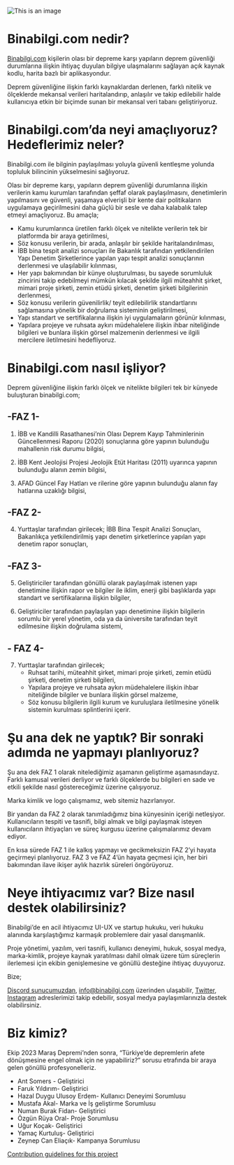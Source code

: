 
![This is an image](https://cdn.discordapp.com/attachments/731164914751635510/1085534409958101122/Ekran_Resmi_2023-03-15_15.05.56.png)
# **Binabilgi.com nedir?**

[Binabilgi.com](https://www.binabilgi.com/) kişilerin olası bir depreme karşı yapıların deprem güvenliği durumlarına ilişkin ihtiyaç duyulan bilgiye ulaşmalarını sağlayan açık kaynak kodlu, harita bazlı bir aplikasyondur.  

Deprem güvenliğine ilişkin farklı kaynaklardan derlenen, farklı nitelik ve ölçeklerde mekansal verileri haritalandırıp, anlaşılır ve takip edilebilir halde kullanıcıya etkin bir biçimde sunan bir mekansal veri tabanı geliştiriyoruz. 


# **Binabilgi.com’da neyi amaçlıyoruz? Hedeflerimiz neler?**

Binabilgi.com ile bilginin paylaşılması yoluyla güvenli kentleşme yolunda topluluk bilincinin yükselmesini sağlıyoruz. 

Olası bir depreme karşı, yapıların deprem güvenliği durumlarına ilişkin verilerin kamu kurumları tarafından şeffaf olarak paylaşılmasını, denetimlerin yapılmasını ve güvenli, yaşamaya elverişli bir kente dair politikaların uygulamaya geçirilmesini daha güçlü bir sesle ve daha kalabalık talep etmeyi amaçlıyoruz. Bu amaçla; 

* Kamu kurumlarınca üretilen farklı ölçek ve nitelikte verilerin tek bir platformda bir araya getirilmesi, 
* Söz konusu verilerin, bir arada, anlaşılır bir şekilde haritalandırılması, 
* İBB bina tespit analizi sonuçları ile Bakanlık tarafından yetkilendirilen Yapı Denetim Şirketlerince yapılan yapı tespit analizi sonuçlarının derlenmesi ve ulaşılabilir kılınması,
* Her yapı bakımından bir künye oluşturulması, bu sayede sorumluluk zincirini takip edebilmeyi mümkün kılacak şekilde ilgili müteahhit şirket, mimari proje şirketi, zemin etüdü şirketi, denetim şirketi bilgilerinin derlenmesi,
* Söz konusu verilerin güvenilirlik/ teyit edilebilirlik standartlarını sağlamasına yönelik bir doğrulama sisteminin geliştirilmesi, 
* Yapı standart ve sertifikalarına ilişkin iyi uygulamaların görünür kılınması,
* Yapılara projeye ve ruhsata aykırı müdehalelere ilişkin ihbar niteliğinde bilgileri ve bunlara ilişkin görsel malzemenin derlenmesi ve ilgili mercilere iletilmesini hedefliyoruz.

# **Binabilgi.com nasıl işliyor?**

Deprem güvenliğine ilişkin farklı ölçek ve nitelikte bilgileri tek bir künyede buluşturan binabilgi.com;

## **-FAZ 1-**

  1) İBB ve Kandilli Rasathanesi’nin Olası Deprem Kayıp Tahminlerinin Güncellenmesi Raporu (2020) sonuçlarına göre yapının bulunduğu mahallenin risk durumu bilgisi, 

  2) İBB Kent Jeolojisi Projesi  Jeolojik Etüt Haritası (2011) uyarınca yapının bulunduğu alanın zemin bilgisi,

  3)  AFAD Güncel Fay Hatları ve rilerine göre yapının bulunduğu alanın fay hatlarına uzaklığı bilgisi, 

## **-FAZ 2-** 

  4) Yurttaşlar tarafından girilecek;
İBB Bina Tespit Analizi Sonuçları,
Bakanlıkça yetkilendirilmiş yapı denetim şirketlerince yapılan yapı denetim rapor sonuçları,

## **-FAZ 3-**

  5) Geliştiriciler tarafından gönüllü olarak paylaşılmak istenen yapı denetimine ilişkin rapor ve bilgiler ile iklim, enerji gibi başlıklarda yapı standart ve sertifikalarına  ilişkin bilgiler,


  6) Geliştiriciler tarafından paylaşılan yapı denetimine ilişkin bilgilerin sorumlu bir yerel yönetim, oda ya da üniversite tarafından teyit edilmesine ilişkin doğrulama sistemi,  


## **- FAZ 4-**

  7) Yurttaşlar tarafından girilecek;
      - Ruhsat tarihi, müteahhit şirket, mimari proje şirketi, zemin etüdü şirketi, denetim şirketi bilgileri, 
      - Yapılara projeye ve ruhsata aykırı müdehalelere ilişkin ihbar niteliğinde bilgiler ve bunlara ilişkin görsel malzeme,
      - Söz konusu bilgilerin ilgili kurum ve kuruluşlara iletilmesine yönelik sistemin kurulması splintlerini içerir. 
     

# **Şu ana dek ne yaptık? Bir sonraki adımda ne yapmayı planlıyoruz?**


Şu ana dek FAZ 1 olarak nitelediğimiz aşamanın geliştirme aşamasındayız. Farklı kamusal verileri derliyor ve farklı ölçeklerde bu bilgileri en sade ve etkili şekilde nasıl göstereceğimiz üzerine çalışıyoruz. 

Marka kimlik ve logo çalışmamız, web sitemiz hazırlanıyor. 

Bir yandan da FAZ 2 olarak tanımladığımız bina künyesinin içeriği netleşiyor. Kullanıcıların tespiti ve tasnifi, bilgi almak ve bilgi paylaşmak isteyen kullanıcıların ihtiyaçları ve süreç kurgusu üzerine çalışmalarımız devam ediyor. 

En kısa sürede FAZ 1 ile kalkış yapmayı ve gecikmeksizin FAZ 2’yi hayata geçirmeyi planlıyoruz.  FAZ 3 ve FAZ 4’ün hayata geçmesi için, her biri bakımından ilave ikişer aylık hazırlık süreleri öngörüyoruz. 


# **Neye ihtiyacımız var? Bize nasıl destek olabilirsiniz?** 


Binabilgi’de en acil ihtiyacımız UI-UX ve startup hukuku, veri hukuku alanında karşılaştığımız karmaşık problemlere dair yasal danışmanlık. 

Proje yönetimi, yazılım, veri tasnifi, kullanıcı deneyimi, hukuk, sosyal medya, marka-kimlik, projeye kaynak yaratılması dahil olmak üzere tüm süreçlerin ilerlemesi için ekibin genişlemesine ve gönüllü desteğine ihtiyaç duyuyoruz. 


Bize;


[Discord sunucumuzdan](https://discord.gg/4vyvkrVdms), 
info@binabilgi.com üzerinden ulaşabilir, 
[Twitter](https://twitter.com/binabilgi), [Instagram](https://www.instagram.com/binabilgi/) adreslerimizi takip edebilir, sosyal medya paylaşımlarınızla destek olabilirsiniz.  

# **Biz kimiz?** 

Ekip 2023 Maraş Depremi’nden sonra, “Türkiye’de depremlerin afete dönüşmesine engel olmak için ne yapabiliriz?” sorusu etrafında bir araya gelen gönüllü profesyonelleriz.
- Ant Somers - Geliştirici 
- Faruk Yıldırım- Geliştirici
- Hazal Duygu Ulusoy Erdem- Kullanıcı Deneyimi Sorumlusu
- Mustafa Akal- Marka ve İş geliştirme Sorumlusu 
- Numan Burak Fidan- Geliştirici
- Özgün Rüya Oral- Proje Sorumlusu 
- Uğur Koçak- Geliştirici
- Yamaç Kurtuluş- Geliştirici
- Zeynep Can Eliaçık- Kampanya Sorumlusu 

[Contribution guidelines for this project](binabilgi/CONTRIBUTING.md)










